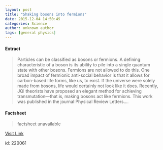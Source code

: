 ```yaml
---
layout: post
title: "Shaking bosons into fermions"
date: 2015-12-04 14:50:49
categories: Science
author: unknown author
tags: [general physics]
---
```



#### Extract
>Particles can be classified as bosons or fermions. A defining characteristic of a boson is its ability to pile into a single quantum state with other bosons. Fermions are not allowed to do this. One broad impact of fermionic anti-social behavior is that it allows for carbon-based life forms, like us, to exist. If the universe were solely made from bosons, life would certainly not look like it does. Recently, JQI theorists have proposed an elegant method for achieving transmutation—that is, making bosons act like fermions. This work was published in the journal Physical Review Letters....

#### Factsheet
>factsheet unavailable

[Visit Link](http://phys.org/news/2015-12-bosons-fermions.html)

id:  220061


